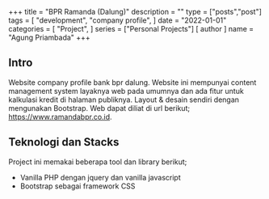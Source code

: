 +++
title = "BPR Ramanda (Dalung)"
description = ""
type = ["posts","post"]
tags = [
    "development",
    "company profile",
]
date = "2022-01-01"
categories = [
    "Project",
]
series = ["Personal Projects"]
[ author ]
  name = "Agung Priambada"
+++

## Intro

Website company profile bank bpr dalung. Website ini mempunyai content management system layaknya web pada umumnya dan ada fitur untuk kalkulasi kredit di halaman publiknya. Layout & desain sendiri dengan mengunakan Bootstrap. 
Web dapat diliat di url berikut; https://www.ramandabpr.co.id.

## Teknologi dan Stacks

Project ini memakai beberapa tool dan library berikut;

- Vanilla PHP dengan jquery dan vanilla javascript
- Bootstrap sebagai framework CSS